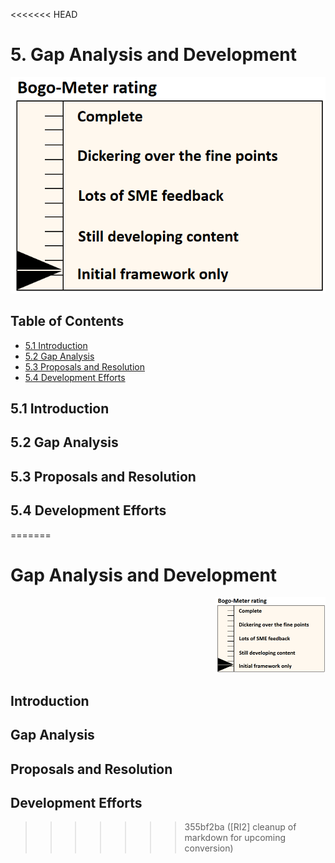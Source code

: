 <<<<<<< HEAD
# 5. Gap Analysis and Development

![State](../figures/bogo_ifo.png) <!-- width="35" -->


## Table of Contents
* [5.1 Introduction](#5.1)
* [5.2 Gap Analysis](#5.2)
* [5.3 Proposals and Resolution](#5.3)
* [5.4 Development Efforts](#5.4)

<a name="5.1"></a>
## 5.1 Introduction


<a name="5.2"></a>
## 5.2 Gap Analysis


<a name="5.3"></a>
## 5.3 Proposals and Resolution


<a name="5.4"></a>
## 5.4 Development Efforts
=======
# Gap Analysis and Development
<p align="right"><img src="../figures/bogo_ifo.png" alt="scope" title="Scope" width="35%"/></p>


<a name="5.1"></a>
## Introduction


<a name="5.2"></a>
## Gap Analysis


<a name="5.3"></a>
## Proposals and Resolution


<a name="5.4"></a>
## Development Efforts
>>>>>>> 355bf2ba ([RI2] cleanup of markdown for upcoming conversion)
